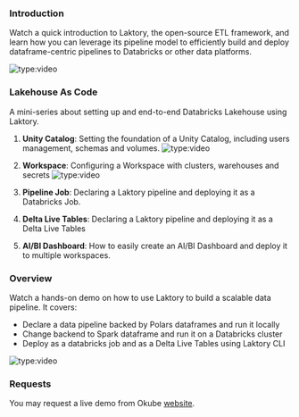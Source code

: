
### Introduction
Watch a quick introduction to Laktory, the open-source ETL framework, and learn how you can leverage its pipeline model 
to efficiently build and deploy dataframe-centric pipelines to Databricks or other data platforms.

![type:video](https://www.youtube.com/embed/BZK0PE-OriQ)

### Lakehouse As Code
A mini-series about setting up and end-to-end Databricks Lakehouse using Laktory.

1. **Unity Catalog**: Setting the foundation of a Unity Catalog, including users management, schemas and volumes. 
    ![type:video](https://www.youtube.com/embed/G2Ol0bME5h0)

2. **Workspace**: Configuring a Workspace with  clusters, warehouses and secrets
    ![type:video](https://www.youtube.com/embed/nwsyS2SU2mw)

3. **Pipeline Job**: Declaring a Laktory pipeline and deploying it as a Databricks Job.

4. **Delta Live Tables**: Declaring a Laktory pipeline and deploying it as a Delta Live Tables

5. **AI/BI Dashboard**: How to easily create an AI/BI Dashboard and deploy it to multiple workspaces.

### Overview
Watch a hands-on demo on how to use Laktory to build a scalable data pipeline. It covers:

- Declare a data pipeline backed by Polars dataframes and run it locally
- Change backend to Spark dataframe and run it on a Databricks cluster
- Deploy as a databricks job and as a Delta Live Tables using Laktory CLI

![type:video](https://www.youtube.com/embed/010w2iWrN0w)


### Requests
You may request a live demo from Okube [website](https://www.okube.ai/contact).